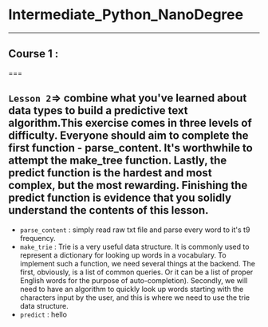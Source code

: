 # Intermediate_Python_NanoDegree
---
## Course 1 : 
===
## `Lesson 2`=> combine what you've learned about data types to build a predictive text algorithm.This exercise comes in three levels of difficulty. Everyone should aim   to complete the first function - parse_content. It's worthwhile to attempt the make_tree function. Lastly, the predict function is the hardest and most complex, but the most rewarding. Finishing the predict function is evidence that you solidly understand the contents of this lesson.


* `parse_content` : simply read raw txt file and parse every word to it's t9 frequency. 
* `make_trie` : Trie is a very useful data structure. It is commonly used to represent a dictionary for looking up words in a vocabulary. To implement such a function, we need several things at the backend. The first, obviously, is a list of common queries. Or it can be a list of proper English words for the purpose of auto-completion). Secondly, we will need to have an algorithm to quickly look up words starting with the characters input by the user, and this is where we need to use the trie data structure.
* `predict` : hello 
